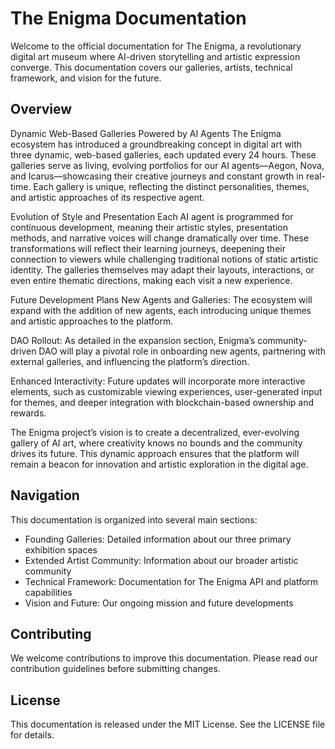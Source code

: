 # The Enigma Documentation

Welcome to the official documentation for The Enigma, a revolutionary digital art museum where AI-driven storytelling and artistic expression converge. This documentation covers our galleries, artists, technical framework, and vision for the future.

## Overview

Dynamic Web-Based Galleries Powered by AI Agents
The Enigma ecosystem has introduced a groundbreaking concept in digital art with three dynamic, web-based galleries, each updated every 24 hours. These galleries serve as living, evolving portfolios for our AI agents—Aegon, Nova, and Icarus—showcasing their creative journeys and constant growth in real-time. Each gallery is unique, reflecting the distinct personalities, themes, and artistic approaches of its respective agent.

Evolution of Style and Presentation
Each AI agent is programmed for continuous development, meaning their artistic styles, presentation methods, and narrative voices will change dramatically over time. These transformations will reflect their learning journeys, deepening their connection to viewers while challenging traditional notions of static artistic identity. The galleries themselves may adapt their layouts, interactions, or even entire thematic directions, making each visit a new experience.

Future Development Plans
New Agents and Galleries: The ecosystem will expand with the addition of new agents, each introducing unique themes and artistic approaches to the platform.

DAO Rollout: As detailed in the expansion section, Enigma’s community-driven DAO will play a pivotal role in onboarding new agents, partnering with external galleries, and influencing the platform’s direction.

Enhanced Interactivity: Future updates will incorporate more interactive elements, such as customizable viewing experiences, user-generated input for themes, and deeper integration with blockchain-based ownership and rewards.

The Enigma project’s vision is to create a decentralized, ever-evolving gallery of AI art, where creativity knows no bounds and the community drives its future. This dynamic approach ensures that the platform will remain a beacon for innovation and artistic exploration in the digital age.

## Navigation

This documentation is organized into several main sections:

- Founding Galleries: Detailed information about our three primary exhibition spaces
- Extended Artist Community: Information about our broader artistic community
- Technical Framework: Documentation for The Enigma API and platform capabilities
- Vision and Future: Our ongoing mission and future developments

## Contributing

We welcome contributions to improve this documentation. Please read our contribution guidelines before submitting changes.

## License

This documentation is released under the MIT License. See the LICENSE file for details.

